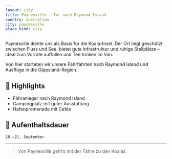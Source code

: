 ```yaml
---
layout: city
title: Paynesville – Tor nach Raymond Island
country: australien
city: paynesville
place_kind: city
---
```


Paynesville diente uns als Basis für die Koala-Insel. Der Ort liegt geschützt zwischen Fluss und See, bietet gute Infrastruktur und ruhige Stellplätze – ideal zum Vorräte auffüllen und Tee trinken im Van.

Von hier starteten wir unsere Fährfahrten nach Raymond Island und Ausflüge in die Gippsland-Region.

## 📍 Highlights
- Fähranleger nach Raymond Island
- Campingplatz mit guter Ausstattung
- Hafenpromenade mit Cafés

## 📅 Aufenthaltsdauer
`20.–21. September`

---

> Von Paynesville geht’s mit der Fähre zu den Koalas.
